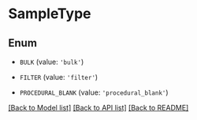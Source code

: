 # SampleType


## Enum

* `BULK` (value: `'bulk'`)

* `FILTER` (value: `'filter'`)

* `PROCEDURAL_BLANK` (value: `'procedural_blank'`)

[[Back to Model list]](../README.md#documentation-for-models) [[Back to API list]](../README.md#documentation-for-api-endpoints) [[Back to README]](../README.md)


